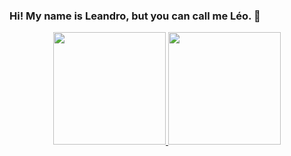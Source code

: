 ### Hi! My name is Leandro, but you can call me Léo. 👋

<div align="center">
  <a href="https://github.com/LeanArs">
  <img height="180em" src="https://github-readme-stats.vercel.app/api?username=LeanArs&show_icons=true&theme=prussian&include_all_commits=true&count_private=true"/>
  <img height="180em" src="https://github-readme-stats.vercel.app/api/top-langs/?username=LeanArs&layout=compact&langs_count=7&theme=prussian"/>
</div>
